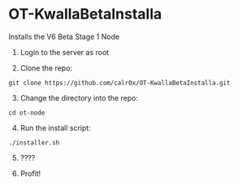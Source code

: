 # OT-KwallaBetaInstalla
Installs the V6 Beta Stage 1 Node

1. Login to the server as root

2. Clone the repo:

```
git clone https://github.com/calr0x/OT-KwallaBetaInstalla.git
```

3. Change the directory into the repo:

```
cd ot-node
```

4. Run the install script:

```
./installer.sh
```

5. ????

6. Profit!